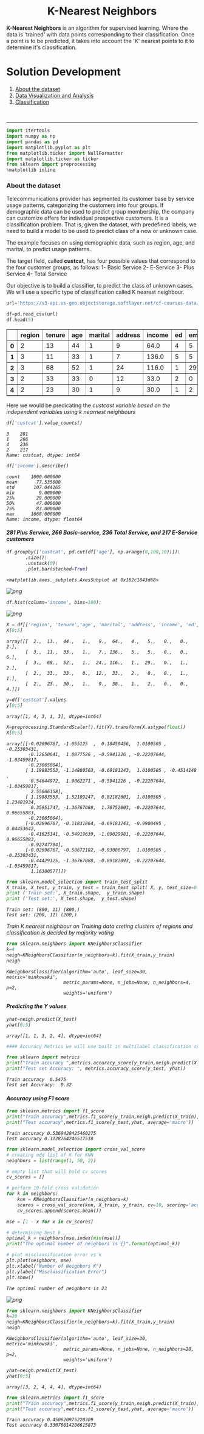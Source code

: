 


<h1><center>K-Nearest Neighbors</center></h1>

**K-Nearest Neighbors** is an algorithm for supervised learning. Where the data is 'trained' with data points corresponding to their classification. Once a point is to be predicted, it takes into account the 'K' nearest points to it to determine it's classification.

<h1>Solution Development</h1>

<div class="alert alert-block alert-info" style="margin-top: 20px">
    <ol>
        <li><a href="#Classifcatin dataset">About the dataset</a></li>
        <li><a href="#visualization_analysis and exploration">Data Visualization and Analysis</a></li>
        <li><a href="#classification">Classification</a></li>
    </ol>
</div>
<br>
<hr>


```python
import itertools
import numpy as np
import pandas as pd
import matplotlib.pyplot as plt
from matplotlib.ticker import NullFormatter
import matplotlib.ticker as ticker
from sklearn import preprocessing
%matplotlib inline
```

### About the dataset

Telecommunications provider has segmented its customer base by service usage patterns, categorizing the customers into four groups. If demographic data can be used to predict group membership, the company can customize offers for individual prospective customers. It is a classification problem. That is, given the dataset,  with predefined labels, we need to build a model to be used to predict class of a new or unknown case. 

The example focuses on using demographic data, such as region, age, and marital, to predict usage patterns. 

The target field, called __custcat__, has four possible values that correspond to the four customer groups, as follows:
  1- Basic Service
  2- E-Service
  3- Plus Service
  4- Total Service

Our objective is to build a classifier, to predict the class of unknown cases. We will use a specific type of classification called K nearest neighbour.


```python
url='https://s3-api.us-geo.objectstorage.softlayer.net/cf-courses-data/CognitiveClass/ML0101ENv3/labs/teleCust1000t.csv'
```


```python
df=pd.read_csv(url)
df.head(5)
```




<div>
<style scoped>
    .dataframe tbody tr th:only-of-type {
        vertical-align: middle;
    }

    .dataframe tbody tr th {
        vertical-align: top;
    }

    .dataframe thead th {
        text-align: right;
    }
</style>
<table border="1" class="dataframe">
  <thead>
    <tr style="text-align: right;">
      <th></th>
      <th>region</th>
      <th>tenure</th>
      <th>age</th>
      <th>marital</th>
      <th>address</th>
      <th>income</th>
      <th>ed</th>
      <th>employ</th>
      <th>retire</th>
      <th>gender</th>
      <th>reside</th>
      <th>custcat</th>
    </tr>
  </thead>
  <tbody>
    <tr>
      <th>0</th>
      <td>2</td>
      <td>13</td>
      <td>44</td>
      <td>1</td>
      <td>9</td>
      <td>64.0</td>
      <td>4</td>
      <td>5</td>
      <td>0.0</td>
      <td>0</td>
      <td>2</td>
      <td>1</td>
    </tr>
    <tr>
      <th>1</th>
      <td>3</td>
      <td>11</td>
      <td>33</td>
      <td>1</td>
      <td>7</td>
      <td>136.0</td>
      <td>5</td>
      <td>5</td>
      <td>0.0</td>
      <td>0</td>
      <td>6</td>
      <td>4</td>
    </tr>
    <tr>
      <th>2</th>
      <td>3</td>
      <td>68</td>
      <td>52</td>
      <td>1</td>
      <td>24</td>
      <td>116.0</td>
      <td>1</td>
      <td>29</td>
      <td>0.0</td>
      <td>1</td>
      <td>2</td>
      <td>3</td>
    </tr>
    <tr>
      <th>3</th>
      <td>2</td>
      <td>33</td>
      <td>33</td>
      <td>0</td>
      <td>12</td>
      <td>33.0</td>
      <td>2</td>
      <td>0</td>
      <td>0.0</td>
      <td>1</td>
      <td>1</td>
      <td>1</td>
    </tr>
    <tr>
      <th>4</th>
      <td>2</td>
      <td>23</td>
      <td>30</td>
      <td>1</td>
      <td>9</td>
      <td>30.0</td>
      <td>1</td>
      <td>2</td>
      <td>0.0</td>
      <td>0</td>
      <td>4</td>
      <td>3</td>
    </tr>
  </tbody>
</table>
</div>



Here we would be predicating the <i> custcast <i> variable based on the independent variables using k nearnest neighbours


```python
df['custcat'].value_counts()
```




    3    281
    1    266
    4    236
    2    217
    Name: custcat, dtype: int64




```python
df['income'].describe()
```




    count    1000.000000
    mean       77.535000
    std       107.044165
    min         9.000000
    25%        29.000000
    50%        47.000000
    75%        83.000000
    max      1668.000000
    Name: income, dtype: float64



#### 281 Plus Service, 266 Basic-service, 236 Total Service, and 217 E-Service customers


```python
df.groupby(['custcat', pd.cut(df['age'], np.arange(0,100,10))])\
       .size()\
       .unstack(0)\
       .plot.bar(stacked=True)
```




    <matplotlib.axes._subplots.AxesSubplot at 0x182c1843d68>




![png](/images/Multiclass_Knn_files/Multiclass_Knn_12_1.png)



```python
df.hist(column='income', bins=100);
```


![png](/images/Multiclass_Knn_files/Multiclass_Knn_13_0.png)



```python
X = df[['region', 'tenure','age', 'marital', 'address', 'income', 'ed', 'employ','retire', 'gender', 'reside']] .values  #.astype(float)
X[0:5]

```




    array([[  2.,  13.,  44.,   1.,   9.,  64.,   4.,   5.,   0.,   0.,   2.],
           [  3.,  11.,  33.,   1.,   7., 136.,   5.,   5.,   0.,   0.,   6.],
           [  3.,  68.,  52.,   1.,  24., 116.,   1.,  29.,   0.,   1.,   2.],
           [  2.,  33.,  33.,   0.,  12.,  33.,   2.,   0.,   0.,   1.,   1.],
           [  2.,  23.,  30.,   1.,   9.,  30.,   1.,   2.,   0.,   0.,   4.]])




```python
y=df['custcat'].values
y[0:5]
```




    array([1, 4, 3, 1, 3], dtype=int64)




```python
X=preprocessing.StandardScaler().fit(X).transform(X.astype(float))
X[0:5]
```




    array([[-0.02696767, -1.055125  ,  0.18450456,  1.0100505 , -0.25303431,
            -0.12650641,  1.0877526 , -0.5941226 , -0.22207644, -1.03459817,
            -0.23065004],
           [ 1.19883553, -1.14880563, -0.69181243,  1.0100505 , -0.4514148 ,
             0.54644972,  1.9062271 , -0.5941226 , -0.22207644, -1.03459817,
             2.55666158],
           [ 1.19883553,  1.52109247,  0.82182601,  1.0100505 ,  1.23481934,
             0.35951747, -1.36767088,  1.78752803, -0.22207644,  0.96655883,
            -0.23065004],
           [-0.02696767, -0.11831864, -0.69181243, -0.9900495 ,  0.04453642,
            -0.41625141, -0.54919639, -1.09029981, -0.22207644,  0.96655883,
            -0.92747794],
           [-0.02696767, -0.58672182, -0.93080797,  1.0100505 , -0.25303431,
            -0.44429125, -1.36767088, -0.89182893, -0.22207644, -1.03459817,
             1.16300577]])




```python
from sklearn.model_selection import train_test_split
X_train, X_test, y_train, y_test = train_test_split( X, y, test_size=0.2, random_state=4)
print ('Train set:', X_train.shape,  y_train.shape)
print ('Test set:', X_test.shape,  y_test.shape)
```

    Train set: (800, 11) (800,)
    Test set: (200, 11) (200,)
    

Train K nearest neighbour on Training data creting clusters of regions and classification is decided by majority voting


```python
from sklearn.neighbors import KNeighborsClassifier
k=4
neigh=KNeighborsClassifier(n_neighbors=k).fit(X_train,y_train)
neigh

```




    KNeighborsClassifier(algorithm='auto', leaf_size=30, metric='minkowski',
                         metric_params=None, n_jobs=None, n_neighbors=4, p=2,
                         weights='uniform')



#### Predicting the Y values


```python
yhat=neigh.predict(X_test)
yhat[0:5]
```




    array([1, 1, 3, 2, 4], dtype=int64)




```python
#### Accuracy Metrics we will use built in multilabel classification score

from sklearn import metrics
print("Train accuracy ",metrics.accuracy_score(y_train,neigh.predict(X_train)))
print("Test set Accuracy: ", metrics.accuracy_score(y_test, yhat))
```

    Train accuracy  0.5475
    Test set Accuracy:  0.32
    

#### Accuracy using F1 score


```python
from sklearn.metrics import f1_score
print("Train accuracy",metrics.f1_score(y_train,neigh.predict(X_train), average='macro'))
print("Test accuracy",metrics.f1_score(y_test,yhat, average='macro'))
```

    Train accuracy 0.5369428425460275
    Test accuracy 0.3128764246517518
    


```python
from sklearn.model_selection import cross_val_score
# creating odd list of K for KNN
neighbors = list(range(1, 50, 2))

# empty list that will hold cv scores
cv_scores = []

# perform 10-fold cross validation
for k in neighbors:
    knn = KNeighborsClassifier(n_neighbors=k)
    scores = cross_val_score(knn, X_train, y_train, cv=10, scoring='accuracy')
    cv_scores.append(scores.mean())
```


```python
mse = [1 - x for x in cv_scores]

# determining best k
optimal_k = neighbors[mse.index(min(mse))]
print("The optimal number of neighbors is {}".format(optimal_k))

# plot misclassification error vs k
plt.plot(neighbors, mse)
plt.xlabel("Number of Neighbors K")
plt.ylabel("Misclassification Error")
plt.show()
```

    The optimal number of neighbors is 23
    


![png](/images/Multiclass_Knn_files/Multiclass_Knn_26_1.png)



```python
from sklearn.neighbors import KNeighborsClassifier
k=20
neigh=KNeighborsClassifier(n_neighbors=k).fit(X_train,y_train)
neigh

```




    KNeighborsClassifier(algorithm='auto', leaf_size=30, metric='minkowski',
                         metric_params=None, n_jobs=None, n_neighbors=20, p=2,
                         weights='uniform')




```python
yhat=neigh.predict(X_test)
yhat[0:5]
```




    array([3, 2, 4, 4, 4], dtype=int64)




```python
from sklearn.metrics import f1_score
print("Train accuracy",metrics.f1_score(y_train,neigh.predict(X_train), average='macro'))
print("Test accuracy",metrics.f1_score(y_test,yhat, average='macro'))
```

    Train accuracy 0.450620975220309
    Test accuracy 0.33070814206615873
    


```python

```
